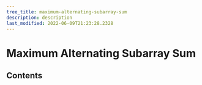 ```yaml
---
tree_title: maximum-alternating-subarray-sum
description: description
last_modified: 2022-06-09T21:23:28.2328
---
```


# Maximum Alternating Subarray Sum

## Contents
